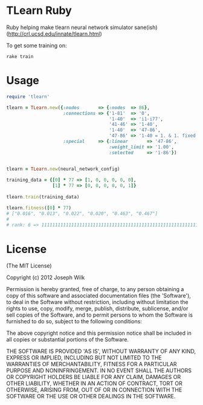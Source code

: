 TLearn Ruby
=========

Ruby helping make tlearn neural network simulator sane(ish) (http://crl.ucsd.edu/innate/tlearn.html)

To get some training on:

<pre><code>rake train
</code></pre>

Usage
=========

```ruby
require 'tlearn'

tlearn = TLearn.new({:nodes       => {:nodes  => 86},
                     :connections => {'1-81'  => '0',
                                      '1-40'  => 'i1-i77',
                                      '41-46' => '1-40',
                                      '1-40'  => '47-86',
                                      '47-86' => '1-40 = 1. & 1. fixed one-to-one'},
                     :special     => {:linear       => '47-86',
                                      :weight_limit => '1.00',
                                      :selected     => '1-86'})


tlearn = TLearn.new(neural_network_config)
  
training_data = {[0] * 77 => [1, 0, 0, 0, 0, 0],
                 [1] * 77 => [0, 0, 0, 0, 0, 1]} 
  
tlearn.train(training_data)

tlearn.fitness([0] * 77)
# ["0.016", "0.013", "0.022", "0.020", "0.463", "0.467"]
# 
# rank: 6 => 11111111111111111111111111111111111111111111111111111111111111111111111111111

```

License
=========

(The MIT License)

Copyright (c) 2012 Joseph Wilk

Permission is hereby granted, free of charge, to any person obtaining
a copy of this software and associated documentation files (the
'Software'), to deal in the Software without restriction, including
without limitation the rights to use, copy, modify, merge, publish,
distribute, sublicense, and/or sell copies of the Software, and to
permit persons to whom the Software is furnished to do so, subject to
the following conditions:

The above copyright notice and this permission notice shall be
included in all copies or substantial portions of the Software.

THE SOFTWARE IS PROVIDED 'AS IS', WITHOUT WARRANTY OF ANY KIND,
EXPRESS OR IMPLIED, INCLUDING BUT NOT LIMITED TO THE WARRANTIES OF
MERCHANTABILITY, FITNESS FOR A PARTICULAR PURPOSE AND NONINFRINGEMENT.
IN NO EVENT SHALL THE AUTHORS OR COPYRIGHT HOLDERS BE LIABLE FOR ANY
CLAIM, DAMAGES OR OTHER LIABILITY, WHETHER IN AN ACTION OF CONTRACT,
TORT OR OTHERWISE, ARISING FROM, OUT OF OR IN CONNECTION WITH THE
SOFTWARE OR THE USE OR OTHER DEALINGS IN THE SOFTWARE.